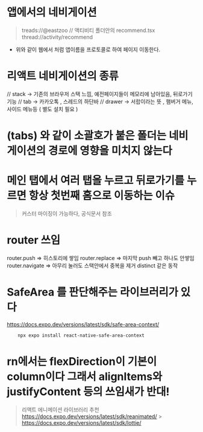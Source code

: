 # 앱에서의 네비게이션

> treads://@eastzoo
> // 액티비티 폴더안의 recommend.tsx
> thread://activity/recommend

- 위와 같이 웹에서 처럼 앱이름을 프로토콜로 하여 페이지 이동한다.

# 리액트 네비게이션의 종류

// stack -> 기존의 브라우저 스택 느낌, 예전페이지들이 메모리에 남아있음, 뒤로가기 기능
// tab -> 카카오톡 , 스레드의 하단바
// drawer -> 서랍이라는 뜻 , 햄버거 메뉴, 사이드 메뉴등 ( 별도 설치 필요 )

# (tabs) 와 같이 소괄호가 붙은 폴더는 네비게이션의 경로에 영향을 미치지 않는다

# 메인 탭에서 여러 탭을 누르고 뒤로가기를 누르면 항상 첫번째 홈으로 이동하는 이슈

> 커스터 마이징이 가능하다, 공식문서 참조

# router 쓰임

router.push => 히스토리에 쌓임
router.replace => 마지막 push 빼고 하나도 안쌓임
router.navigate => 아무리 눌러도 스택안에서 중복을 제거 distinct 같은 동작

# SafeArea 를 판단해주는 라이브러리가 있다

https://docs.expo.dev/versions/latest/sdk/safe-area-context/

```sh
    npx expo install react-native-safe-area-context
```

# rn에서는 flexDirection이 기본이 column이다 그래서 alignItems와 justifyContent 등의 쓰임새가 반대!

> 리액트 에니메이션 라이브러리 추천
> https://docs.expo.dev/versions/latest/sdk/reanimated/ > https://docs.expo.dev/versions/latest/sdk/lottie/
